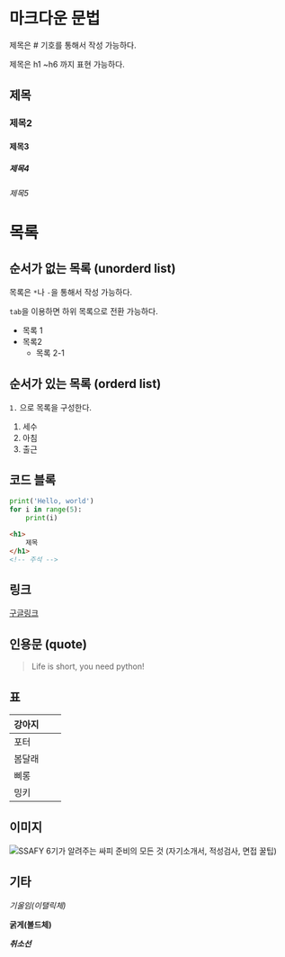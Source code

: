# 마크다운 문법

제목은 # 기호를 통해서 작성 가능하다.

제목은 h1 ~h6 까지 표현 가능하다.

## 제목

### 제목2

#### 제목3

##### 제목4

###### 제목5

# 목록

## 순서가 없는 목록 (unorderd list)

목록은 `*`나 `-`을 통해서 작성 가능하다. 

`tab`을 이용하면 하위 목록으로 전환 가능하다.

- 목록 1
- 목록2
  - 목록 2-1



## 순서가 있는 목록 (orderd list)

`1.` 으로 목록을 구성한다. 

1. 세수
2. 아침
3. 출근



## 코드 블록

```python
print('Hello, world')
for i in range(5):
    print(i)
```

```html
<h1>
    제목
</h1>
<!-- 주석 -->
```

## 링크

[구글링크](https://google.com)

## 인용문 (quote)

> Life is short, you need python!



## 표

| 강아지 |      |      |
| ------ | ---- | ---- |
| 포터   |      |      |
| 봄달래 |      |      |
| 삐롱   |      |      |
| 밍키   |      |      |



## 이미지

![SSAFY 6기가 알려주는 싸피 준비의 모든 것 (자기소개서, 적성검사, 면접 꿀팁)](markdown.assets/img.jpg)



## 기타

*기울임(이탤릭체)*

**굵게(볼드체)**

***취소선***